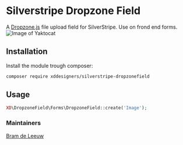 # Silverstripe Dropzone Field
A [Dropzone.js](https://www.dropzonejs.com/) file upload field for SilverStripe. Use on frond end forms.
![Image of Yaktocat](https://github.com/xddesigners/silverstripe-dropzonefield/blob/master/preview.jpg)

## Installation
Install the module trough composer:
```bash
composer require xddesigners/silverstripe-dropzonefield
``` 

## Usage
```php
XD\DropzoneField\Forms\DropzoneField::create('Image');
```

### Maintainers 
[Bram de Leeuw](https://www.twitter.com/bramdeleeuw)
